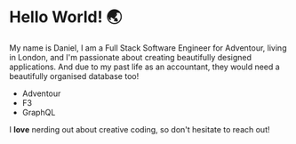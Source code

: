 # Hello World! 🌏

My name is Daniel, I am a Full Stack Software Engineer for Adventour, living in London, and I'm passionate about creating beautifully designed applications. And due to my past life as an accountant, they would need a beautifully organised database too!

- Adventour
- F3
- GraphQL

I **love** nerding out about creative coding, so don't hesitate to reach out!